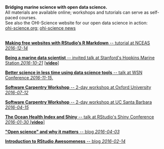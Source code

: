 **Bridging marine science with open data science.**  
All materials are available online; workshops and tutorials can serve as self-paced courses.  
See also the OHI-Science website for our open data science in action:  
[ohi-science.org;](http://ohi-science.org) [ohi-science news](http://ohi-science.org/news)
<br>
<br>

[**Making free websites with RStudio’s R Markdown**  --  tutorial at NCEAS *2016-12-14*](https://jules32.github.io/rmarkdown-website-tutorial/) 

[**Being a marine data scientist**  --  invited talk at Stanford's Hopkins Marine Station *2016-10-21*](https://jules32.github.io/opensci-talk/#1) [\[]()[**video**\]](http://seawater.stanford.edu/Lowndes.mp4)

[**Better science in less time using data science tools**  --  talk at WSN Conference *2016-11-15*.](https://jules32.github.io/opensci-talk/short#1)

[**Software Carpentry Workshop**  --  2-day workshop at Oxford University *2016-07-12*](http://jules32.github.io/2016-07-12-Oxford/overview/)

[**Software Carpentry Workshop**  --  2-day workshop at UC Santa Barbara *2016-04-15*](http://remi-daigle.github.io/2016-04-15-UCSB/overview/)

[**The Ocean Health Index and Shiny**  --  talk at RStudio's Shiny Conference *2016-01-30* ](http://ohi-science.org/ohimanual/tutorials/ohi_shiny/#1)
[\[]()[**video**\]](https://www.rstudio.com/resources/videos/ocean-health-index-analysis-with-shiny/)

[**"Open science" and why it matters**  --  blog *2016-04-03*](http://jules32.github.io/resources/open-science/) 

[**Introduction to RStudio Awesomeness**  --  blog *2016-02-14*](http://jules32.github.io/resources/RStudio_intro/)

